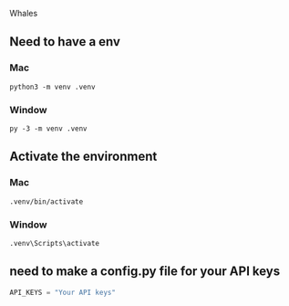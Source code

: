 Whales

## Need to have a env 

### Mac
```
python3 -m venv .venv
```

### Window
```
py -3 -m venv .venv
```

## Activate the environment 

### Mac
```
.venv/bin/activate
```
### Window 
```
.venv\Scripts\activate
```

## need to make a config.py file for your API keys

```python
API_KEYS = "Your API keys"
```

